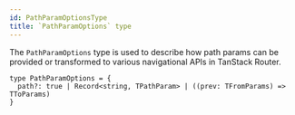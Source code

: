 ```yaml
---
id: PathParamOptionsType
title: `PathParamOptions` type
---
```



The `PathParamOptions` type is used to describe how path params can be provided or transformed to various navigational APIs in TanStack Router.

```tsx
type PathParamOptions = {
  path?: true | Record<string, TPathParam> | ((prev: TFromParams) => TToParams)
}
```

